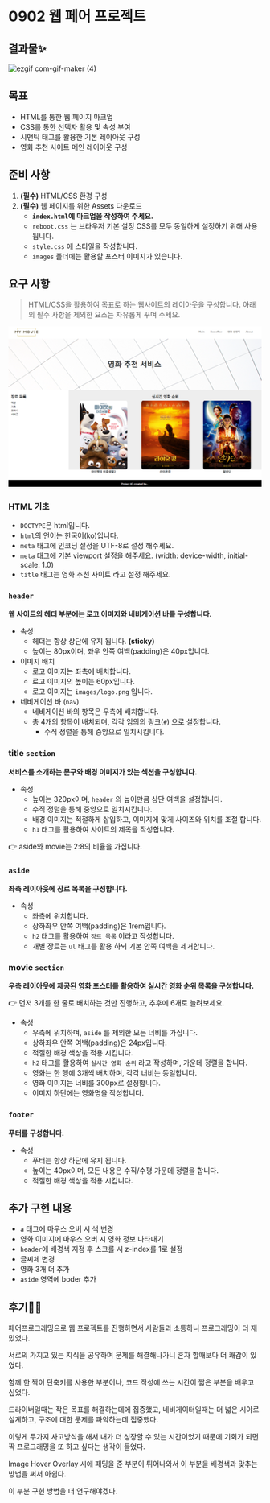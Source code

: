 # 0902 웹 페어 프로젝트
## 결과물✨
![ezgif com-gif-maker (4)](https://user-images.githubusercontent.com/74820869/194692603-069cb468-b7e1-43f4-94e5-a4d81fb4a754.gif)


## 목표
- HTML를 통한 웹 페이지 마크업
- CSS를 통한 선택자 활용 및 속성 부여
- 시맨틱 태그를 활용한 기본 레이아웃 구성
- 영화 추천 사이트 메인 레이아웃 구성

## 준비 사항
1. **(필수)** HTML/CSS 환경 구성
2. **(필수)** 웹 페이지를 위한 Assets 다운로드
    - **`index.html`에 마크업을 작성하여 주세요.**
    - `reboot.css` 는 브라우저 기본 설정 CSS를 모두 동일하게 설정하기 위해 사용됩니다.        
    - `style.css` 에 스타일을 작성합니다.
    - `images` 폴더에는 활용할 포스터 이미지가 있습니다.

## 요구 사항
> HTML/CSS을 활용하여 목표로 하는 웹사이트의 레이아웃을 구성합니다. 아래의 필수 사항을 제외한 요소는 자유롭게 꾸며 주세요.

![web-page](./web_project01.assets/web-page.png)

### **HTML 기초**

- `DOCTYPE`은 html입니다.
- `html`의 언어는 한국어(ko)입니다.
- `meta` 태그에 인코딩 설정을 UTF-8로 설정 해주세요.
- `meta` 태그에 기본 viewport 설정을 해주세요. (width: device-width, initial-scale: 1.0)
- `title` 태그는 영화 추천 사이트 라고 설정 해주세요.

### **`header`**

**웹 사이트의 헤더 부분에는 로고 이미지와 네비게이션 바를 구성합니다.**

- 속성
    - 헤더는 항상 상단에 유지 됩니다. **(sticky)**
    - 높이는 80px이며, 좌우 안쪽 여백(padding)은 40px입니다.
- 이미지 배치
    - 로고 이미지는 좌측에 배치합니다.
    - 로고 이미지의 높이는 60px입니다.
    - 로고 이미지는 `images/logo.png` 입니다.
- 네비게이션 바 (`nav`)
    - 네비게이션 바의 항목은 우측에 배치합니다.
    - 총 4개의 항목이 배치되며, 각각 임의의 링크(`#`) 으로 설정합니다.
        - 수직 정렬을 통해 중앙으로 일치시킵니다.

### **title `section`**

**서비스를 소개하는 문구와 배경 이미지가 있는 섹션을 구성합니다.**

- 속성
    - 높이는 320px이며, `header` 의 높이만큼 상단 여백을 설정합니다.
    - 수직 정렬을 통해 중앙으로 일치시킵니다.
    - 배경 이미지는 적절하게 삽입하고, 이미지에 맞게 사이즈와 위치를 조절 합니다.
    - `h1` 태그를 활용하여 사이트의 제목을 작성합니다.

👉 aside와 movie는 2:8의 비율을 가집니다.

### **`aside`**

**좌측 레이아웃에 장르 목록을 구성합니다.**

- 속성
    - 좌측에 위치합니다.
    - 상하좌우 안쪽 여백(padding)은 1rem입니다.
    - `h2` 태그를 활용하여 `장르 목록` 이라고 작성합니다.
    - 개별 장르는 `ul` 태그를 활용 하되 기본 안쪽 여백을 제거합니다.

### **movie `section`**

**우측 레이아웃에 제공된 영화 포스터를 활용하여 실시간 영화 순위 목록을 구성합니다.**

👉 먼저 3개를 한 줄로 배치하는 것만 진행하고, 추후에 6개로 늘려보세요.

- 속성
    - 우측에 위치하며, `aside` 를 제외한 모든 너비를 가집니다.
    - 상하좌우 안쪽 여백(padding)은 24px입니다.
    - 적절한 배경 색상을 적용 시킵니다.
    - `h2` 태그를 활용하여 `실시간 영화 순위` 라고 작성하며, 가운데 정렬을 합니다.
    - 영화는 한 행에 3개씩 배치하며, 각각 너비는 동일합니다.
    - 영화 이미지는 너비를 300px로 설정합니다.
    - 이미지 하단에는 영화명을 작성합니다.

### **`footer`**

**푸터를 구성합니다.**

- 속성
    - 푸터는 항상 하단에 유지 됩니다.
    - 높이는 40px이며, 모든 내용은 수직/수평 가운데 정렬을 합니다.
    - 적절한 배경 색상을 적용 시킵니다.

## 추가 구현 내용
- `a` 태그에 마우스 오버 시 색 변경
- 영화 이미지에 마우스 오버 시 영화 정보 나타내기
- `header`에 배경색 지정 후 스크롤 시 z-index를 1로 설정
- 글씨체 변경
- 영화 3개 더 추가
- `aside` 영역에 boder 추가

## 후기💪🏻
페어프로그래밍으로 웹 프로젝트를 진행하면서 사람들과 소통하니 프로그래밍이 더 재밌었다.

서로의 가지고 있는 지식을 공유하며 문제를 해결해나가니 혼자 할때보다 더 쾌감이 있었다.

함께 한 짝이 단축키를 사용한 부분이나, 코드 작성에 쓰는 시간이 짧은 부분을 배우고 싶었다.

드라이버일때는 작은 목표를 해결하는데에 집중했고, 네비게이터일때는 더 넓은 시야로 설계하고, 구조에 대한 문제를 파악하는데 집중했다. 

이렇게 두가지 사고방식을 해서 내가 더 성장할 수 있는 시간이었기 때문에 기회가 되면 짝 프로그래밍을 또 하고 싶다는 생각이 들었다.

Image Hover Overlay 시에 패딩을 준 부분이 튀어나와서 이 부분을 배경색과 맞추는 방법을 써서 아쉽다.

이 부분 구현 방법을 더 연구해야겠다.
